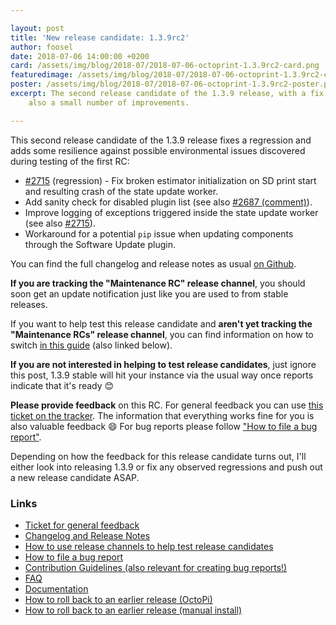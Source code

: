 ```yaml
---

layout: post
title: 'New release candidate: 1.3.9rc2'
author: foosel
date: 2018-07-06 14:00:00 +0200
card: /assets/img/blog/2018-07/2018-07-06-octoprint-1.3.9rc2-card.png
featuredimage: /assets/img/blog/2018-07/2018-07-06-octoprint-1.3.9rc2-card.png
poster: /assets/img/blog/2018-07/2018-07-06-octoprint-1.3.9rc2-poster.png
excerpt: The second release candidate of the 1.3.9 release, with a fix for a regression discovered in 1.3.9rc1 and
    also a small number of improvements.

---
```


This second release candidate of the 1.3.9 release fixes a regression and adds some resilience against possible environmental issues discovered during testing of the first RC:

  * [#2715](https://github.com/foosel/OctoPrint/issues/2715) (regression) - Fix broken estimator initialization on SD print start and resulting crash of the state update worker.
  * Add sanity check for disabled plugin list (see also [#2687 (comment)](https://github.com/foosel/OctoPrint/issues/2687#issuecomment-399797596)).
  * Improve logging of exceptions triggered inside the state update worker (see also [#2715](https://github.com/foosel/OctoPrint/issues/2715)).
  * Workaround for a potential `pip` issue when updating components through the Software Update plugin.

You can find the full changelog and release notes as usual [on Github](https://github.com/foosel/OctoPrint/releases/tag/1.3.9rc2).

**If you are tracking the "Maintenance RC" release channel**, you should soon get an update notification just like you 
are used to from stable releases.

If you want to help test this release candidate and **aren't yet tracking the "Maintenance RCs" release channel**, you
can find information on how to switch [in this guide](https://discourse.octoprint.org/t/how-to-use-the-release-channels-to-help-test-release-candidates/402)
(also linked below).

**If you are not interested in helping to test release candidates**, just ignore this post, 1.3.9 stable will hit 
your instance via the usual way once reports indicate that it's ready 😊

**Please provide feedback** on this RC. For general feedback you can use 
[this ticket on the tracker](https://github.com/foosel/OctoPrint/issues/2718).
The information that everything works fine for you is also valuable feedback 😄 For bug reports please follow
["How to file a bug report"](https://github.com/foosel/OctoPrint/blob/master/CONTRIBUTING.md#how-to-file-a-bug-report).

Depending on how the feedback for this release candidate turns out, I'll either look into releasing 1.3.9 or fix any 
observed regressions and push out a new release candidate ASAP.

### Links

  * [Ticket for general feedback](https://github.com/foosel/OctoPrint/issues/2718)
  * [Changelog and Release Notes](https://github.com/foosel/OctoPrint/releases/tag/1.3.9rc2)
  * [How to use release channels to help test release candidates](https://discourse.octoprint.org/t/how-to-use-the-release-channels-to-help-test-release-candidates/402)
  * [How to file a bug report](https://github.com/foosel/OctoPrint/blob/master/CONTRIBUTING.md#how-to-file-a-bug-report)
  * [Contribution Guidelines (also relevant for creating bug reports!)](https://github.com/foosel/OctoPrint/blob/master/CONTRIBUTING.md)
  * [FAQ](https://faq.octoprint.org)
  * [Documentation](http://docs.octoprint.org/)
  * [How to roll back to an earlier release (OctoPi)](https://discourse.octoprint.org/t/how-can-i-revert-to-an-older-version-of-the-octoprint-installation-on-my-octopi-image/205)
  * [How to roll back to an earlier release (manual install)](https://discourse.octoprint.org/t/how-can-i-roll-back-to-an-earlier-version-after-an-update/234)

